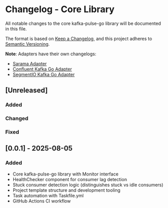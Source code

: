 # Changelog - Core Library

All notable changes to the core kafka-pulse-go library will be documented in this file.

The format is based on [Keep a Changelog](https://keepachangelog.com/en/1.1.0/),
and this project adheres to [Semantic Versioning](https://semver.org/spec/v2.0.0.html).

**Note**: Adapters have their own changelogs:
- [Sarama Adapter](adapter/sarama/CHANGELOG.md)
- [Confluent Kafka Go Adapter](adapter/confluent/CHANGELOG.md)
- [SegmentIO Kafka Go Adapter](adapter/segmentio/CHANGELOG.md)

## [Unreleased]

### Added

### Changed

### Fixed

## [0.0.1] - 2025-08-05

### Added
- Core kafka-pulse-go library with Monitor interface
- HealthChecker component for consumer lag detection
- Stuck consumer detection logic (distinguishes stuck vs idle consumers)
- Project template structure and development tooling
- Task automation with Taskfile.yml
- GitHub Actions CI workflow